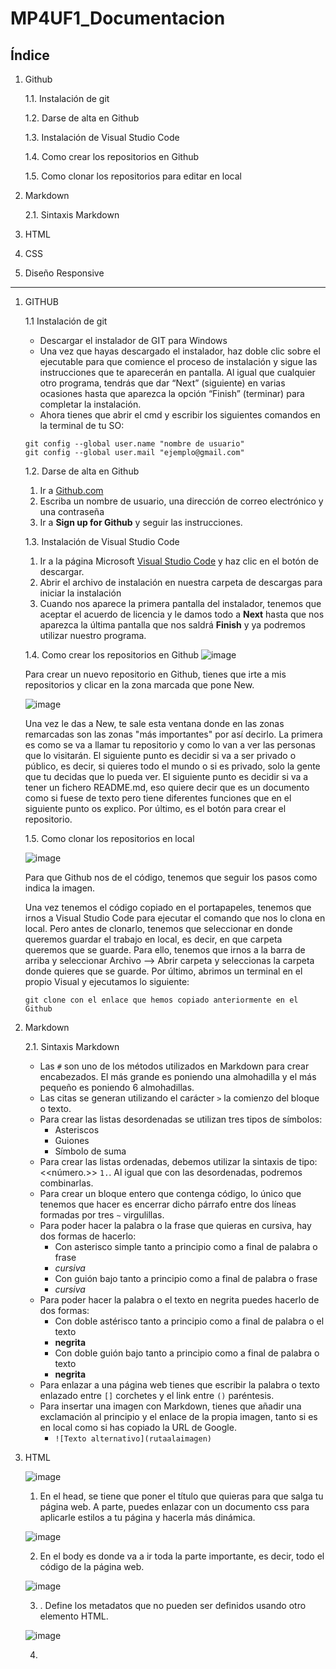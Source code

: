 # MP4UF1_Documentacion
## Índice
1. Github
   
   1.1. Instalación de git
   
   1.2. Darse de alta en Github
   
   1.3. Instalación de Visual Studio Code
   
   1.4. Como crear los repositorios en Github
   
   1.5. Como clonar los repositorios para editar en local
2. Markdown
   
   2.1. Sintaxis Markdown
3. HTML
4. CSS
5. Diseño Responsive
--------------------------------------------------------
1. GITHUB
   
   1.1 Instalación de git
      * Descargar el instalador de GIT para Windows
      * Una vez que hayas descargado el instalador, haz doble clic sobre el ejecutable para que           comience el proceso de instalación y sigue las instrucciones que te aparecerán en pantalla.       Al igual que cualquier otro programa, tendrás que dar “Next” (siguiente) en varias               ocasiones hasta que aparezca la opción “Finish” (terminar) para completar la instalación.
      * Ahora tienes que abrir el cmd y escribir los siguientes comandos en la terminal de tu SO:
    ``` 
    git config --global user.name "nombre de usuario"
    git config --global user.mail "ejemplo@gmail.com"
    ```
   1.2. Darse de alta en Github
      1. Ir a [Github.com](https://github.com/join)
      2. Escriba un nombre de usuario, una dirección de correo electrónico y una contraseña
      3. Ir a __Sign up for Github__ y seguir las instrucciones.
   
   1.3. Instalación de Visual Studio Code
      1. Ir a la página Microsoft [Visual Studio Code](https://code.visualstudio.com/) y haz clic          en el botón de descargar.
      2. Abrir el archivo de instalación en nuestra carpeta de descargas para iniciar la                  instalación
      3. Cuando nos aparece la primera pantalla del instalador, tenemos que aceptar el acuerdo de licencia y le damos todo a __Next__ hasta que nos aparezca la última            pantalla que nos saldrá __Finish__ y ya podremos utilizar nuestro programa.

   1.4. Como crear los repositorios en Github
   ![image](https://user-images.githubusercontent.com/90915730/193757398-0ca53db6-2763-405f-b097-bcd2658c9ef5.png)
   
   
   Para crear un nuevo repositorio en Github, tienes que irte a mis repositorios y clicar en la zona marcada que pone New.
   
   
   
   ![image](https://user-images.githubusercontent.com/90915730/193758482-beaf0afc-0754-4438-83ad-d085aa362631.png)
   
   Una vez le das a New, te sale esta ventana donde en las zonas remarcadas son las zonas "más importantes" por así decirlo. La primera es como se va a llamar tu          repositorio y como lo van a ver las personas que lo visitarán. El siguiente punto es decidir si va a ser privado o público, es decir, si quieres todo el mundo o si    es privado, solo la gente que tu decidas que lo pueda ver. El siguiente punto es decidir si va a tener un fichero README.md, eso quiere decir que es un documento      como si fuese de texto pero tiene diferentes funciones que en el siguiente punto os explico. Por último, es el botón para crear el repositorio.

   1.5. Como clonar los repositorios en local
   
   ![image](https://user-images.githubusercontent.com/90915730/193762405-d4ac4112-1057-4b5a-9249-4b1f664a3480.png)
   
   Para que Github nos de el código, tenemos que seguir los pasos como indica la imagen. 
   
   Una vez tenemos el código copiado en el portapapeles, tenemos que irnos a Visual Studio Code para ejecutar el comando que nos lo clona en local. Pero antes de          clonarlo, tenemos que seleccionar en donde queremos guardar el trabajo en local, es decir, en que carpeta queremos que se guarde. Para ello, tenemos que irnos a la    barra de arriba y seleccionar Archivo --> Abrir carpeta y seleccionas la carpeta donde quieres que se guarde. Por último, abrimos un terminal en el propio Visual y    ejecutamos lo siguiente:
   
   ```git clone con el enlace que hemos copiado anteriormente en el Github```
   
2. Markdown
     
     2.1. Sintaxis Markdown
      - Las ```#``` son uno de los métodos utilizados en Markdown para crear encabezados. El más grande es poniendo una almohadilla y el más pequeño es                         poniendo 6 almohadillas.
      - Las citas se generan utilizando el carácter ```>``` la comienzo del bloque o texto.
      - Para crear las listas desordenadas se utilizan tres tipos de símbolos: 
          * Asteriscos 
          * Guiones
          * Símbolo de suma
      - Para crear las listas ordenadas, debemos utilizar la sintaxis de tipo: <<número.>> ```1.```. Al igual que con las desordenadas, podremos combinarlas.
      - Para crear un bloque entero que contenga código, lo único que tenemos que hacer es encerrar dicho párrafo entre dos líneas formadas por tres ```~```                   virgulillas.
      - Para poder hacer la palabra o la frase que quieras en cursiva, hay dos formas de hacerlo:
          * Con asterisco simple tanto a principio como a final de palabra o frase
          * *cursiva*
          * Con guión bajo tanto a principio como a final de palabra o frase
          * _cursiva_
      - Para poder hacer la palabra o el texto en negrita puedes hacerlo de dos formas:
          * Con doble astérisco tanto a principio como a final de palabra o el texto
          * **negrita**
          * Con doble guión bajo tanto a principio como a final de palabra o texto
          * __negrita__
      - Para enlazar a una página web tienes que escribir la palabra o texto enlazado entre ```[]``` corchetes y el link entre ```()``` paréntesis.
      - Para insertar una imagen con Markdown, tienes que añadir una exclamación al principio y el enlace de la propia imagen, tanto si es en local como si has copiado         la URL de Google.
          * ```![Texto alternativo](rutaalaimagen)```

3. HTML

   ![image](https://user-images.githubusercontent.com/90915730/196371080-4b196740-b0cd-43b2-aca5-ce771d12d1c5.png)

   1. En el head, se tiene que poner el título que quieras para que salga tu página web. A parte, puedes enlazar con un documento css para aplicarle estilos a tu página y hacerla más dinámica.
   
   ![image](https://user-images.githubusercontent.com/90915730/208617025-2ef0c06f-7d43-4884-935e-b70ccfc2e401.png)
   
   2. En el body es donde va a ir toda la parte importante, es decir, todo el código de la página web.
   
   ![image](https://user-images.githubusercontent.com/90915730/208617082-8c07db47-0875-44b9-bee9-59d493598021.png)
   
   3. <meta>. Define los metadatos que no pueden ser definidos usando otro elemento HTML. 
   
   ![image](https://user-images.githubusercontent.com/90915730/208616946-69cfdecc-0281-4d28-a6f8-b529df10a553.png)
   
   4. <title>. Representa el título del documento. Se muestra en la barra superior del navegador o en las pestañas de página.
   
   ![image](https://user-images.githubusercontent.com/90915730/208619625-ee146b8d-67cc-4f70-878e-af6b99ab0e21.png)

   5. <link>. Utilizada para enlazar documentos externos, por ejemplo CSS. Se debe incluir dentro del <head>.
   
   ![image](https://user-images.githubusercontent.com/90915730/208619539-0516ae5d-2fdb-4a3e-b662-fcfbbd604886.png)   
   
   6. <style>. Usada para escribir CSS interno.
   
   ![image](https://user-images.githubusercontent.com/90915730/208618912-5cf0e0b2-8520-4cd3-b3c6-5a9d5a982e32.png)

   7. <header>. Determina la cabecera de una web o de un elemento.
   
   ![image](https://user-images.githubusercontent.com/90915730/208619041-45b5b364-aaa8-4455-bb0e-b99ecde58516.png)

   8. Encabezados. Describe el tema de la sección. Disponemos de seis niveles: de h1 a h6, siendo <h1> la cabecera de mayor importancia. Sólo puede existir una etiqueta <h1> en el documento.
   
   ![image](https://user-images.githubusercontent.com/90915730/208618333-090f3933-aa93-4d21-9eea-58b86ea0b34f.png)

   ![image](https://user-images.githubusercontent.com/90915730/208618479-e5326930-d99d-4819-9588-584bf93e1a2d.png)
